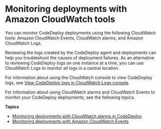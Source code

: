# Monitoring deployments with Amazon CloudWatch tools<a name="monitoring-cloudwatch"></a>

You can monitor CodeDeploy deployments using the following CloudWatch tools: Amazon CloudWatch Events, CloudWatch alarms, and Amazon CloudWatch Logs\. 

Reviewing the logs created by the CodeDeploy agent and deployments can help you troubleshoot the causes of deployment failures\. As an alternative to reviewing CodeDeploy logs on one instance at a time, you can use CloudWatch Logs to monitor all logs in a central location\. 

For information about using the CloudWatch console to view CodeDeploy logs, see [View CodeDeploy logs in CloudWatch Logs console](http://aws.amazon.com/blogs/devops/view-aws-codedeploy-logs-in-amazon-cloudwatch-console/)\.

For information about using CloudWatch alarms and CloudWatch Events to monitor your CodeDeploy deployments, see the following topics\. 

**Topics**
+ [Monitoring deployments with CloudWatch alarms in CodeDeploy](monitoring-create-alarms.md)
+ [Monitoring deployments with Amazon CloudWatch Events](monitoring-cloudwatch-events.md)